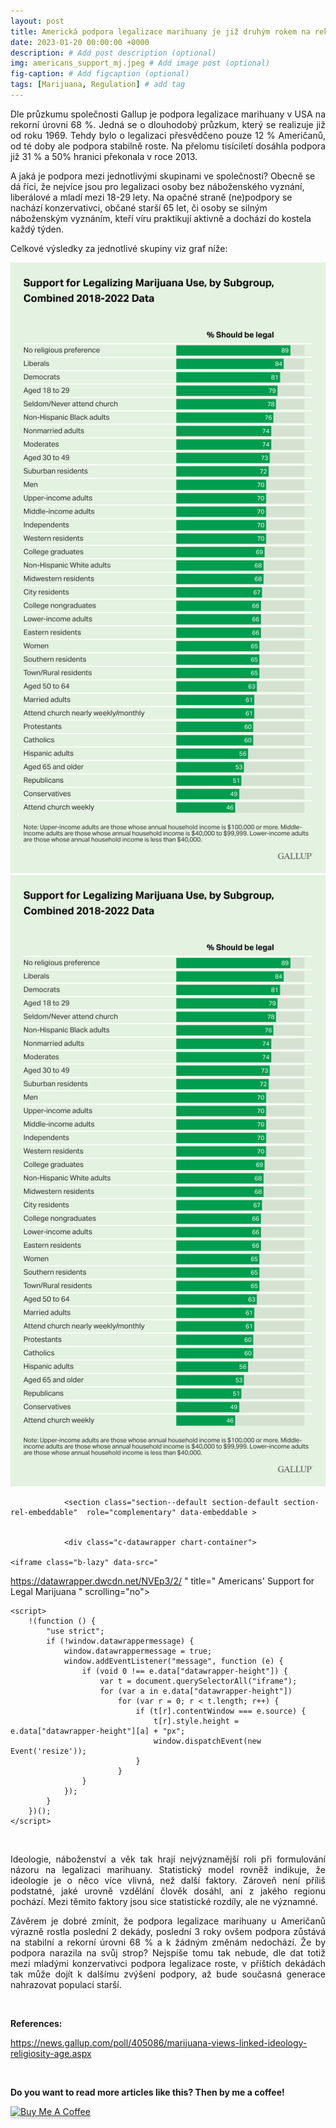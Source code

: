```yaml
---
layout: post
title: Americká podpora legalizace marihuany je již druhým rokem na rekorní úrovni  
date: 2023-01-20 00:00:00 +0000
description: # Add post description (optional)
img: americans_support_mj.jpeg # Add image post (optional)
fig-caption: # Add figcaption (optional)
tags: [Marijuana, Regulation] # add tag
---
```


<p style="text-align: justify">Dle průzkumu společnosti Gallup je podpora legalizace marihuany v USA na rekorní úrovni 68 %. Jedná se o dlouhodobý průzkum, který se realizuje již od roku 1969. Tehdy bylo o legalizaci přesvědčeno pouze 12 % Američanů, od té doby ale podpora stabilně roste. Na přelomu tisíciletí dosáhla podpora již 31 % a 50% hranici překonala v roce 2013.

 A jaká je podpora mezi jednotlivými skupinami ve společnosti? Obecně se dá říci, že nejvíce jsou pro legalizaci osoby bez náboženského vyznání, liberálové a mladí mezi 18-29 lety. Na opačné straně (ne)podpory se nachází konzervativci, občané starší 65 let, či osoby se silným náboženským vyznáním, kteří víru praktikují aktivně a dochází do kostela každý týden.</p> 

Celkové výsledky za jednotlivé skupiny viz graf níže:

![Book logo](/assets/img/mj_support_data.jpeg)
  <img src="mj_support_data.jpeg" alt="Zdroj: Gallup News">

</section>


                

                <section class="section--default section-default section-rel-embeddable"  role="complementary" data-embeddable >

                    
                <div class="c-datawrapper chart-container">

    <iframe class="b-lazy" data-src="
https://datawrapper.dwcdn.net/NVEp3/2/
" title="
Americans' Support for Legal Marijuana
" scrolling="no"></iframe>

    
    <script>
        !(function () {
            "use strict";
            if (!window.datawrappermessage) {
                window.datawrappermessage = true;
                window.addEventListener("message", function (e) {
                    if (void 0 !== e.data["datawrapper-height"]) {
                        var t = document.querySelectorAll("iframe");
                        for (var a in e.data["datawrapper-height"])
                            for (var r = 0; r < t.length; r++) {
                                if (t[r].contentWindow === e.source) {
                                    t[r].style.height = e.data["datawrapper-height"][a] + "px";
                                    window.dispatchEvent(new Event('resize'));
                                }
                            }
                    }
                });
            }
        })();
    </script>

</div>

<br>

<p style="text-align: justify">Ideologie, náboženství a věk tak hrají nejvýznamější roli při formulování názoru na legalizaci marihuany. Statistický model rovněž indikuje, že ideologie je o něco více vlivná, než další faktory. Zároveň není příliš podstatné, jaké urovně vzdělání člověk dosáhl, ani z jakého regionu pochází. Mezi těmito faktory jsou sice statistické rozdíly, ale ne významné.</p> 

<p style="text-align: justify">Závěrem je dobré zmínit, že podpora legalizace marihuany u Američanů výrazně rostla poslední 2 dekády, poslední 3 roky ovšem podpora zůstává na stabilní a rekorní úrovni 68 % a k žádným změnám nedochází. Že by podpora narazila na svůj strop? Nejspíše tomu tak nebude, dle dat totiž  mezi mladými konzervativci podpora legalizace roste, v příštích dekádách tak může dojít k dalšímu zvýšení podpory, až bude současná generace nahrazovat populaci starší.</p> 

<br>

<b>References:</b>

<a href="https://news.gallup.com/poll/405086/marijuana-views-linked-ideology-religiosity-age.aspx">https://news.gallup.com/poll/405086/marijuana-views-linked-ideology-religiosity-age.aspx</a>

<br>

<b>Do you want to read more articles like this? Then by me a coffee!</b> 

<a href="https://www.buymeacoffee.com/tomlukavec" target="_blank"><img src="https://www.buymeacoffee.com/assets/img/custom_images/orange_img.png" alt="Buy Me A Coffee" style="height: 41px !important;width: 174px !important;box-shadow: 0px 3px 2px 0px rgba(190, 190, 190, 0.5) !important;-webkit-box-shadow: 0px 3px 2px 0px rgba(190, 190, 190, 0.5) !important;" ></a>

<br>
